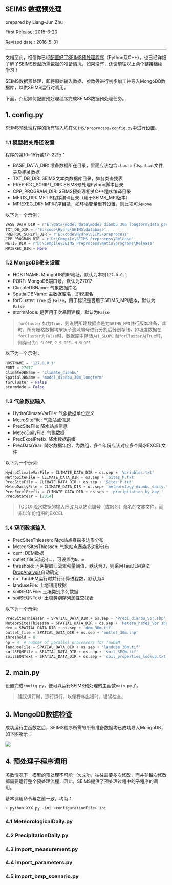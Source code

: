 SEIMS 数据预处理
----------------
prepared by Liang-Jun Zhu

First Release: 2015-6-20

Revised date : 2016-5-31

----------------

文档至此，相信你已经[配置好了SEIMS预处理程序](Construct-python-env)（Python及C++），也已经详细了解了[SEIMS模型所需数据](Data-preparation)的准备情况，如果没有，还请前往以上两个链接继续学习！

SEIMS数据预处理，即将原始输入数据、参数等进行初步加工并导入MongoDB数据库，以供SEIMS运行时调用。

下面，介绍如何配置预处理程序完成SEIMS数据预处理任务。

## 1. config.py

SEIMS预处理程序的所有输入均在`SEIMS/preprocess/config.py`中进行设置。

### 1.1 模型相关路径设置

程序的第10~15行或17~22行：

+ BASE_DATA_DIR: 准备数据所在目录，里面应该包含`climate`和`spatial`文件夹及相关数据
+ TXT_DB_DIR: SEIMS文本类数据库目录，如各类查找表
+ PREPROC_SCRIPT_DIR: SEIMS预处理Python脚本目录
+ CPP_PROGRAM_DIR: SEIMS预处理相关C++程序编译目录
+ METIS_DIR: METIS程序编译目录（用于SEIMS_MPI版本）
+ MPIEXEC_DIR: MPI程序目录，如环境变量里有设置，则此项可为`None`

以下为一个示例：

```python
BASE_DATA_DIR = r'E:\data\model_data\model_dianbu_30m_longterm\data_prepare'
TXT_DB_DIR = r'E:\code\Hydro\SEIMS\database'
PREPROC_SCRIPT_DIR = r'E:\code\Hydro\SEIMS\preprocess'
CPP_PROGRAM_DIR = r'D:\Compile\SEIMS_Preprocess\Release'
METIS_DIR = r'D:\Compile\SEIMS_Preprocess\metis\programs\Release'
MPIEXEC_DIR = None
```

### 1.2 MongoDB相关设置

+ HOSTNAME: MongoDB的IP地址，默认为本机`127.0.0.1`
+ PORT: MongoDB端口号，默认为27017
+ ClimateDBName: 气象数据库名
+ SpatialDBName: 主数据库名，即模型名
+ forCluster: `True` 或 `False`，用于标识是否用于SEIMS_MPI版本，默认为`False`
+ stormMode: 是否用于次暴雨建模，默认为`False`

> `forCluster` 如为`True`，则说明所建数据库是为`SEIMS_MPI`并行版本准备，此时，所有栅格数据均按照子流域编号进行分割后分别存储，如坡度数据在`forCluster`为`False`时，数据库中存储为`1_SLOPE`,而`forCluster`为True时，则存储为`1_SLOPE`, `2_SLOPE`...`N_SLOPE`

以下为一个示例：

```python
HOSTNAME = '127.0.0.1'
PORT = 27017
ClimateDBName = 'climate_dianbu'
SpatialDBName = 'model_dianbu_30m_longterm'
forCluster = False 
stormMode = False
```

### 1.3 气象数据输入

+ HydroClimateVarFile: 气象数据单位定义
+ MetroSiteFile: 气象站点信息
+ PrecSiteFile: 降水站点信息
+ MeteoDailyFile: 气象数据
+ PrecExcelPrefix: 降水数据前缀
+ PrecDataYear: 降水数据年份，为数组，多个年份应该对应多个降水EXCEL文件

以下为一个示例:

```python
HydroClimateVarFile = CLIMATE_DATA_DIR + os.sep + 'Variables.txt'
MetroSiteFile = CLIMATE_DATA_DIR + os.sep + 'Sites_M.txt'
PrecSiteFile = CLIMATE_DATA_DIR + os.sep + 'Sites_P.txt'
MeteoDailyFile = CLIMATE_DATA_DIR + os.sep+ 'meteorology_dianbu_daily.txt'
PrecExcelPrefix = CLIMATE_DATA_DIR + os.sep + 'precipitation_by_day_'
PrecDataYear = [2014]
```

> TODO: 降水数据的输入应改为以站点编号（或站名）命名的文本文件，而非以年份组织的EXCEL

### 1.4 空间数据输入

+ PrecSitesThiessen: 降水站点泰森多边形分布
+ MeteorSitesThiessen: 气象站点泰森多边形分布
+ dem: DEM数据
+ outlet_file:流域出口，可设置为`None` 
+ threshold: 河网提取汇流累积量阈值，默认为0，则采用TauDEM算法[DropAnalysis](http://hydrology.usu.edu/taudem/taudem5/help53/StreamDropAnalysis.html)自动确定
+ np: TauDEM运行时并行计算进程数，默认为4
+ landuseFile: 土地利用数据
+ soilSEQNFile: 土壤类别序列数据
+ soilSEQNText: 土壤类别序列属性查找表

以下为一个示例:

```python
PrecSitesThiessen = SPATIAL_DATA_DIR + os.sep + 'Preci_dianbu_Vor.shp'
MeteorSitesThiessen = SPATIAL_DATA_DIR + os.sep + 'Metero_hefei_Vor.shp'
dem = SPATIAL_DATA_DIR + os.sep + 'dem_30m.tif'
outlet_file = SPATIAL_DATA_DIR + os.sep + 'outlet_30m.shp'
threshold = 0
np = 4  # number of parallel processors for TauDEM
landuseFile = SPATIAL_DATA_DIR + os.sep + 'landuse_30m.tif'
soilSEQNFile = SPATIAL_DATA_DIR + os.sep + 'soil_SEQN.tif'
soilSEQNText = SPATIAL_DATA_DIR + os.sep + 'soil_properties_lookup.txt'
```

## 2. main.py

设置完成`config.py`，便可以运行SEIMS预处理的主函数`main.py`了。

> 建议运行时，逐行运行，以便程序出错时，错误检查。

## 3. MongoDB数据检查

成功运行主函数之后，SEIMS程序所需的所有准备数据均已成功导入MongoDB，如下图所示：


![](http://zhulj-blog.oss-cn-beijing.aliyuncs.com/seims-img%2Fdatabases.png)


## 4. 预处理子程序调用

多数情况下，模型的预处理不可能一次成功，往往需要多次修改，而并非每次修改都需要运行整个预处理流程，因此，SEIMS提供了预处理过程中的子程序的调用。

基本调用命令与之前一致，均为：

```python
> python XXX.py -ini <configurationFile>.ini
```

### 4.1 MeteorologicalDaily.py
### 4.2 PrecipitationDaily.py
### 4.3 import_measurement.py
### 4.4 import_parameters.py
### 4.5 import_bmp_scenario.py

